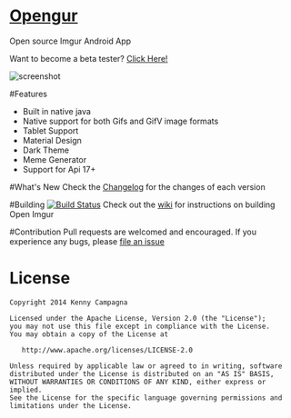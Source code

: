 [Opengur](https://kennyc1012.github.io/Opengur/)
=========

Open source Imgur Android App

Want to become a beta tester? [Click Here!](https://plus.google.com/u/0/communities/107476382114210885879)

![screenshot](https://github.com/Kennyc1012/Opengur/raw/master/assets/ss1.png)

#Features
- Built in native java
- Native support for both Gifs and GifV image formats
- Tablet Support
- Material Design
- Dark Theme
- Meme Generator
- Support for Api 17+

#What's New
Check the [Changelog](https://github.com/Kennyc1012/Opengur/blob/master/CHANGELOG.MD) for the changes of each version

#Building
[![Build Status](https://travis-ci.org/Kennyc1012/Opengur.svg)](https://travis-ci.org/Kennyc1012/Opengur)
Check out the [wiki](https://github.com/Kennyc1012/Opengur/wiki) for instructions on building Open Imgur

#Contribution
Pull requests are welcomed and encouraged. If you experience any bugs, please [file an issue](https://github.com/Kennyc1012/Opengur/issues/new)

License
=======

    Copyright 2014 Kenny Campagna

    Licensed under the Apache License, Version 2.0 (the "License");
    you may not use this file except in compliance with the License.
    You may obtain a copy of the License at

       http://www.apache.org/licenses/LICENSE-2.0

    Unless required by applicable law or agreed to in writing, software
    distributed under the License is distributed on an "AS IS" BASIS,
    WITHOUT WARRANTIES OR CONDITIONS OF ANY KIND, either express or implied.
    See the License for the specific language governing permissions and
    limitations under the License.
